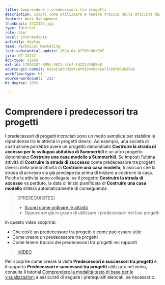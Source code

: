 ```yaml
---
title: Comprendere i predecessori tra progetti
description: Scopri come utilizzare e tenere traccia delle attività dei predecessori tra 2 o più progetti.
feature: Work Management
thumbnail: 3422123.jpg
type: Tutorial
role: User
level: Intermediate
activity: deploy
team: Technical Marketing
last-substantial-update: 2024-04-02T00:00:00Z
jira: KT-13737
doc-type: video
exl-id: 1789418f-095b-4621-afe7-fd222d5908e8
source-git-commit: 642a6107dd3afc8f010445aa5e71c8dfdb9636eb
workflow-type: ht
source-wordcount: '212'
ht-degree: 100%

---
```


# Comprendere i predecessori tra progetti

I predecessori di progetti incrociati sono un modo semplice per stabilire le dipendenze tra le attività in progetti diversi. Ad esempio, una società di costruzione potrebbe avere un progetto denominato **Costruire la strada di accesso per lo sviluppo abitativo di Summerhill** e un altro progetto denominato **Costruire una casa modello a Summerhill**. Se imposti l’ultima attività di **Costruire la strada di successo** come predecessore tra progetti diversi della prima attività di **Costruire una casa modello**, ti assicuri che la strada di accesso sia già predisposta prima di iniziare a costruire la casa. Poiché le attività sono collegate, se il progetto **Costruire la strada di accesso** va perduto, la data di inizio pianificata di **Costruire una casa modello** slitterà automaticamente di conseguenza.

>[!PREREQUISITES]
>
>* [Scopri come ordinare le attività](https://experienceleague.adobe.com/docs/workfront-learn/tutorials-workfront/manage-work/tasks/learn-to-sequence-tasks.html?lang=it)
>* Oppure sei già in grado di utilizzare i predecessori nei tuoi progetti


In questo video scoprirai:

* Che cos’è un predecessore tra progetti e come può essere utile
* Come creare un predecessore tra progetti
* Come tenere traccia dei predecessori tra progetti nei rapporti

>[!VIDEO](https://video.tv.adobe.com/v/3422123/?quality=12&learn=on)

Per scoprire come creare la vista **Predecessori e successori tra progetti** e il rapporto **Predecessori e successori tra progetti** utilizzato nel video, consulta il tutorial [Comprendere la modalità testo di base per le visualizzazioni](https://experienceleague.adobe.com/docs/workfront-learn/tutorials-workfront/reporting/intermediate-reporting/basic-text-mode-for-views.html?lang=it) e assicurati di seguire i prerequisiti elencati, se necessario.
